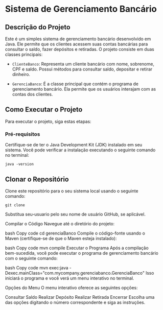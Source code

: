 # Sistema de Gerenciamento Bancário

## Descrição do Projeto

Este é um simples sistema de gerenciamento bancário desenvolvido em Java. Ele permite que os clientes acessem suas contas bancárias para consultar o saldo, fazer depósitos e retiradas. O projeto consiste em duas classes principais:

- `ClienteBanco`: Representa um cliente bancário com nome, sobrenome, CPF e saldo. Possui métodos para consultar saldo, depositar e retirar dinheiro.

- `GerenciaBanco`: É a classe principal que contém o programa de gerenciamento bancário. Ela permite que os usuários interajam com as contas dos clientes.

## Como Executar o Projeto

Para executar o projeto, siga estas etapas:

### Pré-requisitos

Certifique-se de ter o Java Development Kit (JDK) instalado em seu sistema. Você pode verificar a instalação executando o seguinte comando no terminal:

```
java -version
```

## Clonar o Repositório
Clone este repositório para o seu sistema local usando o seguinte comando:

```
git clone 
```
Substitua seu-usuario pelo seu nome de usuário GitHub, se aplicável.

Compilar o Código
Navegue até o diretório do projeto:

bash
Copy code
cd gerenciaBanco
Compile o código-fonte usando o Maven (certifique-se de que o Maven esteja instalado):

bash
Copy code
mvn compile
Executar o Programa
Após a compilação bem-sucedida, você pode executar o programa de gerenciamento bancário com o seguinte comando:

bash
Copy code
mvn exec:java -Dexec.mainClass="com.mycompany.gerenciabanco.GerenciaBanco"
Isso iniciará o programa e você verá um menu interativo no terminal.

Opções do Menu
O menu interativo oferece as seguintes opções:

Consultar Saldo
Realizar Depósito
Realizar Retirada
Encerrar
Escolha uma das opções digitando o número correspondente e siga as instruções.